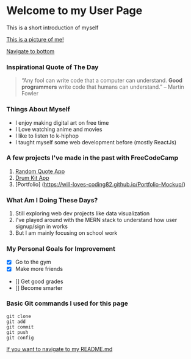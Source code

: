 # Welcome to my User Page
This is a short introduction of myself

[This is a picture of me!](/pictures/IMG_1245.PNG)

[Navigate to bottom](#basic-git-commands-i-used-for-this-page)

### Inspirational Quote of The Day
> “Any fool can write code that a computer can understand. **Good programmers** write code that humans can understand.” – Martin Fowler

### Things About Myself
- I enjoy making digital art on free time
- I Love watching anime and movies
- I like to listen to k-hiphop
- I taught myself some web development before (mostly ReactJs)

### A few projects I've made in the past with FreeCodeCamp
1. [Random Quote App](https://will-loves-coding82.github.io/Random-Quote-App-/)
2. [Drum Kit App](https://will-loves-coding82.github.io/drum-app/)
3. [Portfolio] (https://will-loves-coding82.github.io/Portfolio-Mockup/)

  
### What Am I Doing These Days?
1. Still exploring web dev projects like data visualization
2. I've played around with the MERN stack to understand how user signup/sign in works
3. But I am mainly focusing on school work 

### My Personal Goals for Improvement
- [X] Go to the gym
- [X] Make more friends
- [] Get good grades
- [] Become smarter

### Basic Git commands I used for this page
```
git clone
git add
git commit
git push
git config
```


[If you want to navigate to my README.md](/README.md)